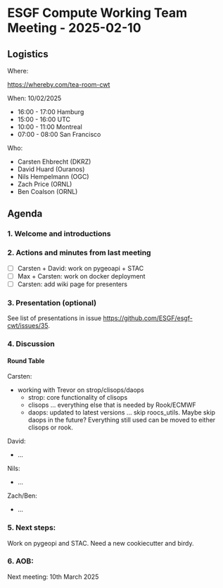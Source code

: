 # ESGF Compute Working Team Meeting - 2025-02-10


## Logistics

Where:

https://whereby.com/tea-room-cwt

When:  10/02/2025

* 16:00 - 17:00 Hamburg
* 15:00 - 16:00 UTC
* 10:00 - 11:00 Montreal
* 07:00 - 08:00 San Francisco

Who:

- Carsten Ehbrecht (DKRZ)
- David Huard (Ouranos)
- Nils Hempelmann (OGC)
- Zach Price (ORNL)
- Ben Coalson (ORNL)

## Agenda

### 1. Welcome and introductions

### 2. Actions and minutes from last meeting

- [ ] Carsten + David: work on pygeoapi + STAC
- [ ] Max + Carsten: work on docker deployment
- [ ] Carsten: add wiki page for presenters

### 3. Presentation (optional)

See list of presentations in issue https://github.com/ESGF/esgf-cwt/issues/35.

### 4. Discussion

#### Round Table

Carsten:
* working with Trevor on strop/clisops/daops
    * strop: core functionality of clisops
    * clisops ... everything else that is needed by Rook/ECMWF
    * daops: updated to latest versions ... skip roocs_utils. Maybe skip daops in the future? Everything still used can be moved to either clisops or rook.

David:
* ...

Nils:
* ...

Zach/Ben:
* ...


### 5. Next steps:

Work on pygeopi and STAC. Need a new cookiecutter and birdy.

### 6. AOB:

Next meeting: 10th March 2025

